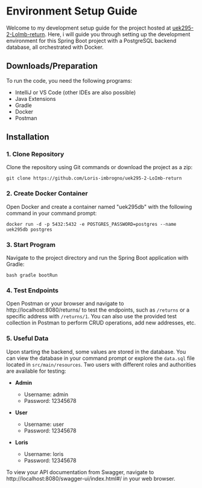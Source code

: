 # Environment Setup Guide

Welcome to my development setup guide for the project hosted at [uek295-2-LoImb-return](https://github.com/Loris-imbrogno/uek295-2-LoImb-return). Here, i will guide you through setting up the development environment for this Spring Boot project with a PostgreSQL backend database, all orchestrated with Docker.

## Downloads/Preparation

To run the code, you need the following programs:

- IntelliJ or VS Code (other IDEs are also possible)
- Java Extensions
- Gradle
- Docker
- Postman

## Installation

### 1. Clone Repository

Clone the repository using Git commands or download the project as a zip:

```
git clone https://github.com/Loris-imbrogno/uek295-2-LoImb-return
```

### 2. Create Docker Container

Open Docker and create a container named "uek295db" with the following command in your command prompt:

```
docker run -d -p 5432:5432 -e POSTGRES_PASSWORD=postgres --name uek295db postgres
```

### 3. Start Program

Navigate to the project directory and run the Spring Boot application with Gradle:

```
bash gradle bootRun
```

### 4. Test Endpoints

Open Postman or your browser and navigate to http://localhost:8080/returns/ to test the endpoints, such as `/returns` or a specific address with `/returns/1`. You can also use the provided test collection in Postman to perform CRUD operations, add new addresses, etc.

### 5. Useful Data

Upon starting the backend, some values are stored in the database. You can view the database in your command prompt or explore the `data.sql` file located in `src/main/resources`. Two users with different roles and authorities are available for testing:

- **Admin**
  - Username: admin
  - Password: 12345678

- **User**
  - Username: user
  - Password: 12345678

- **Loris**
  - Username: loris
  - Password: 12345678

To view your API documentation from Swagger, navigate to http://localhost:8080/swagger-ui/index.html#/ in your web browser.
